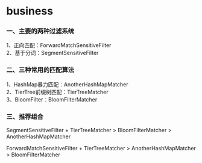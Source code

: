 # business
### 一、主要的两种过滤系统
1、正向匹配：ForwardMatchSensitiveFilter  
2、基于分词：SegmentSensitiveFilter  

### 二、三种常用的匹配算法
1、HashMap暴力匹配：AnotherHashMapMatcher  
2、TierTree前缀树匹配：TierTreeMatcher  
3、BloomFilter：BloomFilterMatcher  

### 三、推荐组合

SegmentSensitiveFilter + TierTreeMatcher > BloomFilterMatcher > AnotherHashMapMatcher  

ForwardMatchSensitiveFilter + TierTreeMatcher > AnotherHashMapMatcher > BloomFilterMatcher  

